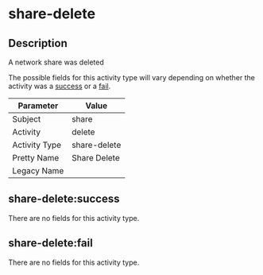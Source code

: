 share-delete
============

Description
-----------
A network share was deleted

The possible fields for this activity type will vary depending on whether the activity was a [success](#share-deletesuccess) or a [fail](#share-deletefail).

| Parameter     | Value        |
| ------------- | ------------ |
| Subject       | share        |
| Activity      | delete       |
| Activity Type | share-delete |
| Pretty Name   | Share Delete |
| Legacy Name   |              |

share-delete:success
--------------------

There are no fields for this activity type.


share-delete:fail
-----------------

There are no fields for this activity type.
